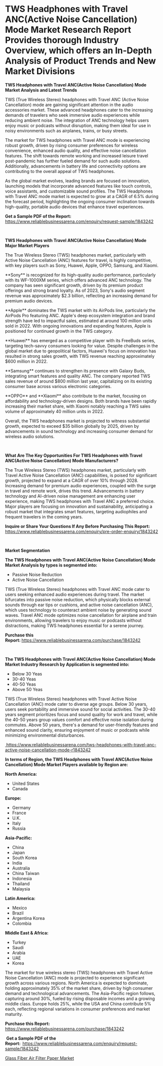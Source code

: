 <p><h1>TWS Headphones with Travel ANC(Active Noise Cancellation) Mode Market Research Report Provides thorough Industry Overview, which offers an In-Depth Analysis of Product Trends and New Market Divisions</h1></p><p><strong>TWS Headphones with Travel ANC(Active Noise Cancellation) Mode Market Analysis and Latest Trends</strong></p>
<p><p>TWS (True Wireless Stereo) headphones with Travel ANC (Active Noise Cancellation) mode are gaining significant attention in the audio accessories market. These advanced headphones cater to the increasing demands of travelers who seek immersive audio experiences while reducing ambient noise. The integration of ANC technology helps users enjoy music or podcasts without disruption, making them ideal for use in noisy environments such as airplanes, trains, or busy streets.</p><p>The market for TWS headphones with Travel ANC mode is experiencing robust growth, driven by rising consumer preferences for wireless convenience, enhanced audio quality, and effective noise cancellation features. The shift towards remote working and increased leisure travel post-pandemic has further fueled demand for such audio solutions. Additionally, advancements in battery life and connectivity options are contributing to the overall appeal of TWS headphones.</p><p>As the global market evolves, leading brands are focused on innovation, launching models that incorporate advanced features like touch controls, voice assistants, and customizable sound profiles. The TWS Headphones with Travel ANC mode market is expected to grow at a CAGR of 6.5% during the forecast period, highlighting the ongoing consumer inclination towards high-quality, portable audio devices that enhance travel experiences.</p></p>
<p><strong>Get a Sample PDF of the Report:&nbsp;</strong> <a href="https://www.reliablebusinessarena.com/enquiry/request-sample/1843242?utm_campaign=2805&utm_medium=2&utm_source=Github&utm_content=ia&utm_term=05042025&utm_id=tws-headphones-with-travel-ancactive-noise-cancellation-mode">https://www.reliablebusinessarena.com/enquiry/request-sample/1843242</a></p>
<p>&nbsp;</p>
<p><strong>TWS Headphones with Travel ANC(Active Noise Cancellation) Mode Major Market Players</strong></p>
<p><p>The True Wireless Stereo (TWS) headphones market, particularly with Active Noise Cancellation (ANC) features for travel, is highly competitive, with key players such as Sony, Huawei, Apple, OPPO, Samsung, and Xiaomi.</p><p>**Sony** is recognized for its high-quality audio performance, particularly with its WF-1000XM series, which offers advanced ANC technology. The company has seen significant growth, driven by its premium product offerings and strong brand loyalty. As of 2023, Sony's audio segment revenue was approximately $2.3 billion, reflecting an increasing demand for premium audio devices.</p><p>**Apple** dominates the TWS market with its AirPods line, particularly the AirPods Pro featuring ANC. Apple's deep ecosystem integration and brand strength have led to impactful sales, estimated at around 100 million units sold in 2022. With ongoing innovations and expanding features, Apple is positioned for continued growth in the TWS category.</p><p>**Huawei** has emerged as a competitive player with its FreeBuds series, targeting tech-savvy consumers looking for value. Despite challenges in the global market due to geopolitical factors, Huawei's focus on innovation has resulted in strong sales growth, with TWS revenue reaching approximately $600 million in 2022.</p><p>**Samsung** continues to strengthen its presence with Galaxy Buds, integrating smart features and quality ANC. The company reported TWS sales revenue of around $800 million last year, capitalizing on its existing consumer base across various electronic categories.</p><p>**OPPO** and **Xiaomi** also contribute to the market, focusing on affordability and technology-driven designs. Both brands have been rapidly increasing their market share, with Xiaomi notably reaching a TWS sales volume of approximately 40 million units in 2022.</p><p>Overall, the TWS headphones market is projected to witness substantial growth, expected to exceed $35 billion globally by 2025, driven by advancements in sound technology and increasing consumer demand for wireless audio solutions.</p></p>
<p>&nbsp;</p>
<p><strong>What Are The Key Opportunities For TWS Headphones with Travel ANC(Active Noise Cancellation) Mode Manufacturers?</strong></p>
<p><p>The True Wireless Stereo (TWS) headphones market, particularly with Travel Active Noise Cancellation (ANC) capabilities, is poised for significant growth, projected to expand at a CAGR of over 10% through 2028. Increasing demand for premium audio experiences, coupled with the surge in travel and remote work, drives this trend. Advancements in battery technology and AI-driven noise management are enhancing user experience, making TWS headphones with Travel ANC a preferred choice. Major players are focusing on innovation and sustainability, anticipating a robust market that integrates smart features, targeting audiophiles and frequent travelers in the coming years.</p></p>
<p><strong>Inquire or Share Your Questions If Any Before Purchasing This Report:</strong> <a href="https://www.reliablebusinessarena.com/enquiry/pre-order-enquiry/1843242?utm_campaign=2805&utm_medium=2&utm_source=Github&utm_content=ia&utm_term=05042025&utm_id=tws-headphones-with-travel-ancactive-noise-cancellation-mode">https://www.reliablebusinessarena.com/enquiry/pre-order-enquiry/1843242</a></p>
<p>&nbsp;</p>
<p><strong>Market Segmentation</strong></p>
<p><strong>The TWS Headphones with Travel ANC(Active Noise Cancellation) Mode Market Analysis by types is segmented into:</strong></p>
<p><ul><li>Passive Noise Reduction</li><li>Active Noise Cancellation</li></ul></p>
<p><p>TWS (True Wireless Stereo) headphones with Travel ANC mode cater to users seeking enhanced audio experiences during travel. The market bifurcates into passive noise reduction, which physically blocks external sounds through ear tips or cushions, and active noise cancellation (ANC), which uses technology to counteract ambient noise by generating sound waves. Travel ANC mode optimizes noise cancellation for airplane and train environments, allowing travelers to enjoy music or podcasts without distractions, making TWS headphones essential for a serene journey.</p></p>
<p><strong>Purchase this Report:&nbsp;</strong><a href="https://www.reliablebusinessarena.com/purchase/1843242?utm_campaign=2805&utm_medium=2&utm_source=Github&utm_content=ia&utm_term=05042025&utm_id=tws-headphones-with-travel-ancactive-noise-cancellation-mode">https://www.reliablebusinessarena.com/purchase/1843242</a></p>
<p>&nbsp;</p>
<p><strong>The TWS Headphones with Travel ANC(Active Noise Cancellation) Mode Market Industry Research by Application is segmented into:</strong></p>
<p><ul><li>Below 30 Yeas</li><li>30-40 Yeas</li><li>40-50 Yeas</li><li>Above 50 Yeas</li></ul></p>
<p><p>TWS (True Wireless Stereo) headphones with Travel Active Noise Cancellation (ANC) mode cater to diverse age groups. Below 30 years, users seek portability and immersive sound for social activities. The 30-40 years segment prioritizes focus and sound quality for work and travel, while the 40-50 years group values comfort and effective noise isolation during commutes. Above 50 years, there's a demand for user-friendly features and enhanced sound clarity, ensuring enjoyment of music or podcasts while minimizing environmental disturbances.</p></p>
<p><a href="https://www.reliablebusinessarena.com/tws-headphones-with-travel-anc-active-noise-cancellation-mode-r1843242?utm_campaign=2805&utm_medium=2&utm_source=Github&utm_content=ia&utm_term=05042025&utm_id=tws-headphones-with-travel-ancactive-noise-cancellation-mode">&nbsp;https://www.reliablebusinessarena.com/tws-headphones-with-travel-anc-active-noise-cancellation-mode-r1843242</a></p>
<p><strong>In terms of Region, the TWS Headphones with Travel ANC(Active Noise Cancellation) Mode Market Players available by Region are:</strong></p>
<p>
    <p> <strong> North America: </strong>
        <ul>
            <li>United States</li>
            <li>Canada</li>
        </ul>
        </p> 
    <p> <strong> Europe: </strong>
        <ul>
            <li>Germany</li>
            <li>France</li>
            <li>U.K.</li>
            <li>Italy</li>
            <li>Russia</li>
        </ul>
        </p> 
    <p> <strong> Asia-Pacific: </strong>
        <ul>
            <li>China</li>
            <li>Japan</li>
            <li>South Korea</li>
            <li>India</li>
            <li>Australia</li>
            <li>China Taiwan</li>
            <li>Indonesia</li>
            <li>Thailand</li>
            <li>Malaysia</li>
        </ul>
        </p> 
    <p> <strong> Latin America: </strong>
        <ul>
            <li>Mexico</li>
            <li>Brazil</li>
            <li>Argentina Korea</li>
            <li>Colombia</li>
        </ul>
        </p> 
    <p> <strong> Middle East & Africa: </strong>
        <ul>
            <li>Turkey</li>
            <li>Saudi</li>
            <li>Arabia</li>
            <li>UAE</li>
            <li>Korea</li>
        </ul>
    </p>
    </p>
<p><p>The market for true wireless stereo (TWS) headphones with Travel Active Noise Cancellation (ANC) mode is projected to experience significant growth across various regions. North America is expected to dominate, holding approximately 35% of the market share, driven by high consumer demand and technological advancements. The Asia-Pacific region follows, capturing around 30%, fueled by rising disposable incomes and a growing middle class. Europe holds 25%, while the USA and China contribute 5% each, reflecting regional variations in consumer preferences and market maturity.</p></p>
<p><strong>Purchase this Report: </strong><a href="https://www.reliablebusinessarena.com/purchase/1843242?utm_campaign=2805&utm_medium=2&utm_source=Github&utm_content=ia&utm_term=05042025&utm_id=tws-headphones-with-travel-ancactive-noise-cancellation-mode">https://www.reliablebusinessarena.com/purchase/1843242</a></p>
<p>&nbsp;<strong>Get a Sample PDF of the Report:&nbsp;&nbsp;</strong><a href="https://www.reliablebusinessarena.com/enquiry/request-sample/1843242?utm_campaign=2805&utm_medium=2&utm_source=Github&utm_content=ia&utm_term=05042025&utm_id=tws-headphones-with-travel-ancactive-noise-cancellation-mode">https://www.reliablebusinessarena.com/enquiry/request-sample/1843242</a></p>
<p><strong></strong></p>
<p><p><a href="https://github.com/genayziben/Market-Research-Report-List-1/blob/main/glass-fiber-air-filter-paper-market.md?utm_campaign=2805&utm_medium=2&utm_source=Github&utm_content=ia&utm_term=05042025&utm_id=tws-headphones-with-travel-ancactive-noise-cancellation-mode">Glass Fiber Air Filter Paper Market</a></p></p>